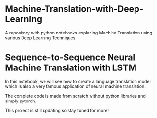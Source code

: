 # Machine-Translation-with-Deep-Learning
A repository with python notebooks explaning Machine Translation using various Deep Learning Techniques.

# Sequence-to-Sequence Neural Machine Translation with LSTM
In this notebook, we will see how to create a language translation model which is also a very famous application of neural machine translation. 

The complete code is made from scratch without python libraries and simply pytorch.

This project is still updating so stay tuned for more!

